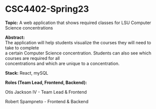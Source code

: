 # CSC4402-Spring23

**Topic:**
A web application that shows required classes for LSU Computer Science concentrations

**Abstract:**  
The application will help students visualize the courses they will need to take to complete  
a certain Computer Science concentration. Students can also see which courses are required for all  
concentrations and which are unique to a concentration. 

**Stack:**  React, mySQL

**Roles (Team Lead, Frontend, Backend):**  

Otis Jackson IV - Team Lead & Frontend

Robert Spampneto - Frontend & Backend  

